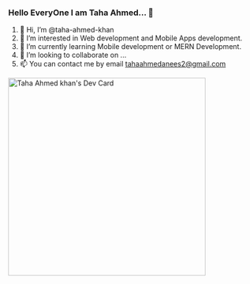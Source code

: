 ### Hello EveryOne I am Taha Ahmed... 👋

1. 👋 Hi, I’m @taha-ahmed-khan
2. 👀 I’m interested in Web development and Mobile Apps development.
3. 🌱 I’m currently learning Mobile development or MERN Development.
4. 💞️ I’m looking to collaborate on ...
5. 📫 You can contact me by email tahaahmedanees2@gmail.com

<a href="https://app.daily.dev/taha616"><img src="https://api.daily.dev/devcards/e260a33422cc4b139be4afc0e8d857dc.png?r=9uk" width="400" alt="Taha Ahmed khan's Dev Card"/></a>


